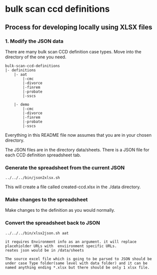 # bulk scan ccd definitions

## Process for developing locally using XLSX files

### 1. Modify the JSON data

There are many bulk scan CCD definition case types. Move into the directory of the one you need.

    bulk-scan-ccd-definitions
    |- definitions
        |- aat
            |-cmc
            |-divorce
            |-finrem
            |-probate
            |-sscs

        |- demo
            |-cmc
            |-divorce
            |-finrem
            |-probate
            |-sscs


Everything in this README file now assumes that you are in your chosen directory.
        
The JSON files are in the directory data/sheets. There is a JSON file for each CCD definition spreadsheet tab.


### Generate the spreadsheet from the current JSON

```
../../../bin/json2xlsx.sh
```

This will create a file called created-ccd.xlsx in the ./data directory.

### Make changes to the spreadsheet

Make changes to the definition as you would normally.

### Convert the spreadsheet back to JSON

```
../../../bin/xlsx2json.sh aat

it requires Environment info as an argument. it will replace placehiolder URLs with  enviironment specific URLs.
reates json would be in /data/sheets

The source excel file which is going to be parsed to JSON should be under case Type folder(same level with data folder) and it can be named anything ending *.xlsx but there should be only 1 xlsx file.

```

